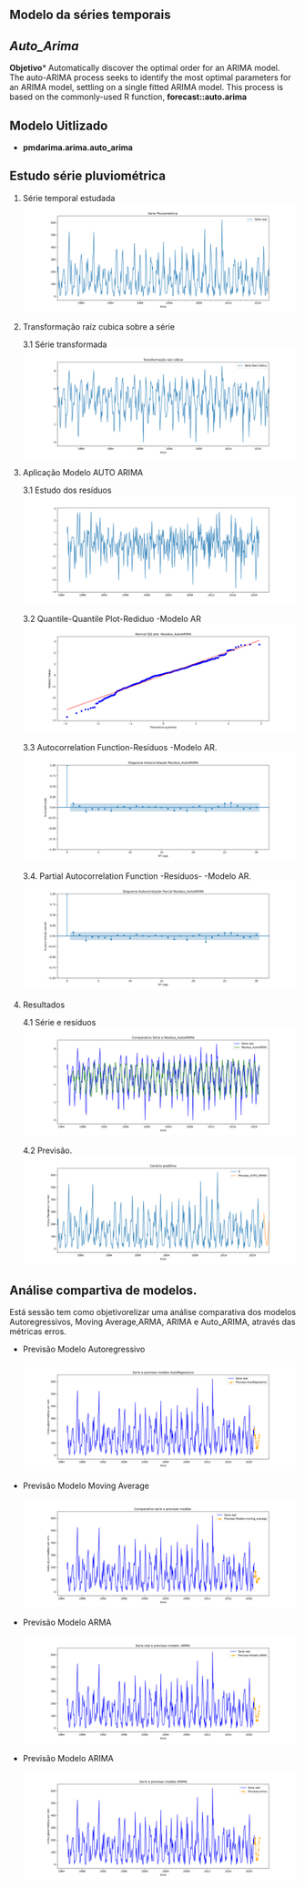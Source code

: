 ## **Modelo da séries temporais**
##  *Auto_Arima*

 **Objetivo*** Automatically discover the optimal order for an ARIMA model.  The auto-ARIMA process seeks to identify the most optimal parameters for an ARIMA model, settling on a single fitted ARIMA model. This process is based on the commonly-used R function, **forecast::auto.arima**

 ## Modelo Uitlizado

 - **pmdarima.arima.auto_arima**

 
 



## Estudo série pluviométrica 

1. Série temporal estudada
![serie_temporal_estudada](serie_temporal_estudada.png)

3. Transformação raíz cubica sobre a série
 
    3.1  Série transformada
![serie_raiz_cubica](serie_raiz_cubica.png )

4. Aplicação Modelo AUTO ARIMA
     
      3.1 Estudo dos resíduos
     ![residuos_modelo_ar](residuo_autoarima.png) 
     
      3.2 Quantile-Quantile Plot-Rediduo -Modelo AR
     ![Quantile-Quantile Plot-Rediduo Série raíz cúbica](normal_qq_residuo_autoarima.png) 

      3.3 Autocorrelation Function-Resíduos -Modelo AR.
       ![nomral_qq_plt_serie_raiz_cubica](diagrama_acf_residuo_autoarima.png)

      3.4. Partial Autocorrelation Function -Resíduos- -Modelo AR.
       ![Parcial autocorreção residuos](diagrama_pacf_residuo_autoarima.png)

4. Resultados

     4.1 Série e resíduos
     ![seire_e_residuos](serie_e_residuo.png)

      4.2 Previsão.
      ![previsao_final](cenario_preditivo.png)

## **Análise compartiva de modelos.**
Está sessão tem como objetivorelizar uma análise comparativa dos modelos Autoregressivos, Moving Average,ARMA, ARIMA e Auto_ARIMA,  através das métricas erros.

* Previsão Modelo Autoregressivo
  
  ![previsao_final_autoregressivo](previsao_autoregressivo.png)

* Previsão Modelo Moving Average
 
  ![previsao_final_moving_average](previsao_moving_avarage.png)
* Previsão Modelo ARMA
 
  ![previsao_final_arma](previsao_arma.png)

* Previsão Modelo ARIMA
   
    ![previsao_final_arima](previsao_arima.png)